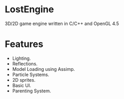 # LostEngine
3D/2D game engine written in C/C++ and OpenGL 4.5

# Features

- Lighting.
- Reflections.
- Model Loading using Assimp.
- Particle Systems.
- 2D sprites.
- Basic UI.
- Parenting System.
